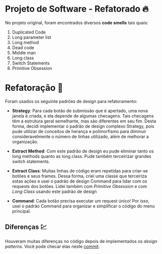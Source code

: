 # Projeto de Software - Refatorado 🔥
No projeto original, foram encontrados diversos **code smells** tais quais:
1. Duplicated Code  
2. Long parameter list
4. Long method
5. Dead code
6. Middle man
7. Long class
8. Switch Statements
9. Primitive Obsession

# Refatoração 🧹
Foram usados os seguinte padrões de design para refatoramento:
- **Strategy**: Para cada botão de submissão que é apertado, uma nova janela é criada, e ela depende de algumas checagens. Tais checagens têm a estrutura geral semelhante, mas são diferentes em seu fim. Desta forma, decidi implementar o padrão de design complexo Strategy, pois pude utilizar de conceitos de herança e polimorfismo para diminuir consideravelmente o número de linhas utilizado, além de melhorar a organização.

- **Extract Method**: Com este padrão de design eu pude eliminar tanto os long methods quanto as long class. Pude também terceirizar grandes switch statements.

- **Extract Class**: Muitas linhas de código eram repetidas para criar-se botões e seus frames. Dessa forma, criei uma classe que terceiriza estas ações e usei o padrão de design Command para lidar com os requests dos botões. Lidei também com *Primitive Obsession* e com *Long Class* usando este padrão de design

- **Command**: Cada botão precisa executar um request único! Por isso, usei o padrão Command para organizar e simplificar o código do menu principal. 

## Diferenças 💹

Houveram muitas diferenças no código depois de implementados os *design patterns*. Você pode checar elas neste [commit][1].

[1]: (https://github.com/mantertius/RefactoredSoftwareProject/commit/a4d45851e46725a717841fe3a012b5a66aa352b5)
